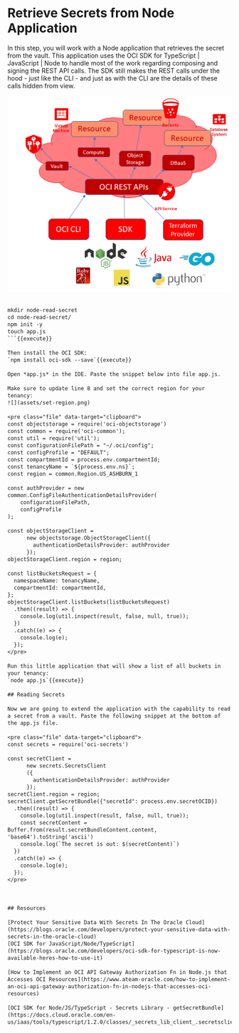 # Retrieve Secrets from Node Application

In this step, you will work with a Node application that retrieves the secret from the vault. This application uses the OCI SDK for TypeScript | JavaScript | Node to handle most of the work regarding composing and signing the REST API calls. The SDK still makes the REST calls under the hood - just like the CLI - and just as with the CLI are the details of these calls hidden from view.

![](assets/oci-sdks.png)

## 

```
mkdir node-read-secret
cd node-read-secret/
npm init -y
touch app.js
```{{execute}}

Then install the OCI SDK: 
`npm install oci-sdk --save`{{execute}}

Open *app.js* in the IDE. Paste the snippet below into file app.js.

Make sure to update line 8 and set the correct region for your tenancy:
![](assets/set-region.png)

<pre class="file" data-target="clipboard">
const objectstorage = require('oci-objectstorage')
const common = require('oci-common');
const util = require('util');
const configurationFilePath = "~/.oci/config";
const configProfile = "DEFAULT";
const compartmentId = process.env.compartmentId;
const tenancyName = `${process.env.ns}`;
const region = common.Region.US_ASHBURN_1

const authProvider = new common.ConfigFileAuthenticationDetailsProvider(
    configurationFilePath,
    configProfile
);

const objectStorageClient = 
      new objectstorage.ObjectStorageClient({
        authenticationDetailsProvider: authProvider
      });
objectStorageClient.region = region;

const listBucketsRequest = {
  namespaceName: tenancyName,
  compartmentId: compartmentId,
};
objectStorageClient.listBuckets(listBucketsRequest)
  .then((result) => {
    console.log(util.inspect(result, false, null, true));
  })
  .catch((e) => {
    console.log(e);
  });
</pre>

Run this little application that will show a list of all buckets in your tenancy:
`node app.js`{{execute}}

## Reading Secrets

Now we are going to extend the application with the capability to read a secret from a vault. Paste the following snippet at the bottom of the app.js file. 

<pre class="file" data-target="clipboard">
const secrets = require('oci-secrets')

const secretClient = 
      new secrets.SecretsClient
      ({
        authenticationDetailsProvider: authProvider
      });
secretClient.region = region;
secretClient.getSecretBundle({"secretId": process.env.secretOCID})
  .then((result) => {
    console.log(util.inspect(result, false, null, true));
    const secretContent = Buffer.from(result.secretBundleContent.content, 'base64').toString('ascii')
    console.log(`The secret is out: $(secretContent)`)
  })
  .catch((e) => {
    console.log(e);
  });
</pre>



## Resources

[Protect Your Sensitive Data With Secrets In The Oracle Cloud](https://blogs.oracle.com/developers/protect-your-sensitive-data-with-secrets-in-the-oracle-cloud)
[OCI SDK for JavaScript/Node/TypeScript](https://blogs.oracle.com/developers/oci-sdk-for-typescript-is-now-available-heres-how-to-use-it)

[How to Implement an OCI API Gateway Authorization Fn in Node.js that Accesses OCI Resources](https://www.ateam-oracle.com/how-to-implement-an-oci-api-gateway-authorization-fn-in-nodejs-that-accesses-oci-resources)

[OCI SDK for Node/JS/TypeScript - Secrets Library - getSecretBundle](https://docs.cloud.oracle.com/en-us/iaas/tools/typescript/1.2.0/classes/_secrets_lib_client_.secretsclient.html)